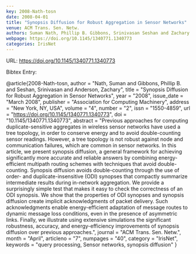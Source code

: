 ```yaml
---
key: 2008-Nath-tosn
date: 2008-04-01
title: "Synopsis Diffusion for Robust Aggregation in Sensor Networks"
venue: ACM Trans. Sen. Netw.
authors: Suman Nath, Phillip B. Gibbons, Srinivasan Seshan and Zachary Anderson
webpage: https://doi.org/10.1145/1340771.1340773
categories: IrisNet
---
```


URL: https://doi.org/10.1145/1340771.1340773

Bibtex Entry:

@article{2008-Nath-tosn,
    author = "Nath, Suman and Gibbons, Phillip B. and Seshan, Srinivasan and Anderson, Zachary",
    title = "Synopsis Diffusion for Robust Aggregation in Sensor Networks",
    year = "2008",
    issue_date = "March 2008",
    publisher = "Association for Computing Machinery",
    address = "New York, NY, USA",
    volume = "4",
    number = "2",
    issn = "1550-4859",
    url = "https://doi.org/10.1145/1340771.1340773",
    doi = "10.1145/1340771.1340773",
    abstract = "Previous approaches for computing duplicate-sensitive aggregates in wireless sensor networks have used a tree topology, in order to conserve energy and to avoid double-counting sensor readings. However, a tree topology is not robust against node and communication failures, which are common in sensor networks. In this article, we present synopsis diffusion, a general framework for achieving significantly more accurate and reliable answers by combining energy-efficient multipath routing schemes with techniques that avoid double-counting. Synopsis diffusion avoids double-counting through the use of order- and duplicate-insensitive (ODI) synopses that compactly summarize intermediate results during in-network aggregation. We provide a surprisingly simple test that makes it easy to check the correctness of an ODI synopsis. We show that the properties of ODI synopses and synopsis diffusion create implicit acknowledgments of packet delivery. Such acknowledgments enable energy-efficient adaptation of message routes to dynamic message loss conditions, even in the presence of asymmetric links. Finally, we illustrate using extensive simulations the significant robustness, accuracy, and energy-efficiency improvements of synopsis diffusion over previous approaches.",
    journal = "ACM Trans. Sen. Netw.",
    month = "April",
    articleno = "7",
    numpages = "40",
    category = "IrisNet",
    keywords = "query processing, Sensor networks, synopsis diffusion"
}


